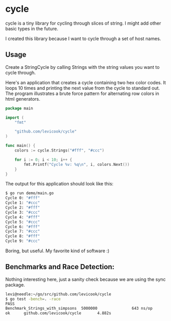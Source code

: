 # cycle

cycle is a tiny library for cycling through slices of string. I might
add other basic types in the future.

I created this library because I want to cycle through a set of host names.


## Usage

Create a StringCycle by calling Strings with the string values you want
to cycle through. 

Here's an application that creates a cycle containing two hex color
codes. It loops 10 times and printing the next value from the cycle
to standard out. The program illustrates a brute force pattern for
alternating row colors in html generators.

```go
package main

import (
	"fmt"

	"github.com/levicook/cycle"
)

func main() {
	colors := cycle.Strings("#fff", "#ccc")

	for i := 0; i < 10; i++ {
		fmt.Printf("Cycle %v: %q\n", i, colors.Next())
	}
}
```

The output for this application should look like this:

```bash
$ go run demo/main.go
Cycle 0: "#fff"
Cycle 1: "#ccc"
Cycle 2: "#fff"
Cycle 3: "#ccc"
Cycle 4: "#fff"
Cycle 5: "#ccc"
Cycle 6: "#fff"
Cycle 7: "#ccc"
Cycle 8: "#fff"
Cycle 9: "#ccc"
```

Boring, but useful. My favorite kind of software :)


## Benchmarks and Race Detection:

Nothing interesting here, just a sanity check because we are using the sync package. 

```bash
levi@needle:~/go/src/github.com/levicook/cycle
$ go test -bench=. -race
PASS
Benchmark_Strings_with_simpsons  5000000               643 ns/op
ok      github.com/levicook/cycle       4.882s
```
